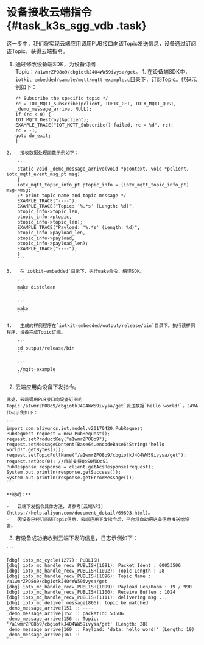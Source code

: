 # 设备接收云端指令 {#task_k3s_sgg_vdb .task}

这一步中，我们将实现云端应用调用PUB接口向该Topic发送信息，设备通过订阅该Topic，获得云端指令。

1.   通过修改设备端SDK，为设备订阅Topic：`/a1wmrZPO8o9/cbgiotkJ4O4WW59ivysa/get`。 
    1.   在设备端SDK中，`iotkit-embedded/sample/mqtt/mqtt-example.c`目录下，订阅Topic。代码示例如下： 

        ```
        /* Subscribe the specific topic */
        rc = IOT_MQTT_Subscribe(pclient, TOPIC_GET, IOTX_MQTT_QOS1, _demo_message_arrive, NULL);
        if (rc < 0) {
        IOT_MQTT_Destroy(&pclient);
        EXAMPLE_TRACE("IOT_MQTT_Subscribe() failed, rc = %d", rc);
        rc = -1;
        goto do_exit;
        }
        ```

    2.   接收数据处理函数示例如下： 

        ```
        static void _demo_message_arrive(void *pcontext, void *pclient, iotx_mqtt_event_msg_pt msg)
        {
        iotx_mqtt_topic_info_pt ptopic_info = (iotx_mqtt_topic_info_pt) msg->msg;
        /* print topic name and topic message */
        EXAMPLE_TRACE("----");
        EXAMPLE_TRACE("Topic: '%.*s' (Length: %d)",
        ptopic_info->topic_len,
        ptopic_info->ptopic,
        ptopic_info->topic_len);
        EXAMPLE_TRACE("Payload: '%.*s' (Length: %d)",
        ptopic_info->payload_len,
        ptopic_info->payload,
        ptopic_info->payload_len);
        EXAMPLE_TRACE("----");
        }
        ```

    3.   在`iotkit-embedded`目录下，执行make命令，编译SDK。 

        ```
        make distclean
        ```

        ```
        make
        ```

    4.   生成的样例程序在`iotkit-embedded/output/release/bin`目录下。执行该样例程序，设备完成Topic订阅。 

        ```
        cd output/release/bin
        ```

        ```
        ./mqtt-example  
        ```

2.   云端应用向设备下发指令。 

    此处，云端调用PUB接口向设备订阅的Topic`/a1wmrZPO8o9/cbgiotkJ4O4WW59ivysa/get`发送数据`hello world!`。JAVA代码示例如下：

    ```
    import com.aliyuncs.iot.model.v20170420.PubRequest
    PubRequest request = new PubRequest();
    request.setProductKey("a1wmrZPO8o9");
    request.setMessageContent(Base64.encodeBase64String("hello world!".getBytes()));
    request.setTopicFullName("/a1wmrZPO8o9/cbgiotkJ4O4WW59ivysa/get");
    request.setQos(0); //目前支持QoS0和QoS1
    PubResponse response = client.getAcsResponse(request);
    System.out.println(response.getSuccess());
    System.out.println(response.getErrorMessage());
    ```

    **说明：** 

    -   云端下发指令具体方法，请参考[云端API](https://help.aliyun.com/document_detail/69893.html)。
    -   因设备已经订阅该Topic信息，云端应用下发指令后，平台将自动把这条信息推送给设备。
3.   若设备成功接收到云端下发的信息，日志示例如下： 

    ```
    
    [dbg] iotx_mc_cycle(1277): PUBLISH
    [dbg] iotx_mc_handle_recv_PUBLISH(1091): Packet Ident : 00053506
    [dbg] iotx_mc_handle_recv_PUBLISH(1092): Topic Length : 28
    [dbg] iotx_mc_handle_recv_PUBLISH(1096): Topic Name : /a1wmrZPO8o9/cbgiotkJ4O4WW59ivysa/get
    [dbg] iotx_mc_handle_recv_PUBLISH(1099): Payload Len/Room : 19 / 990
    [dbg] iotx_mc_handle_recv_PUBLISH(1100): Receive Buflen : 1024
    [dbg] iotx_mc_handle_recv_PUBLISH(1111): delivering msg ...
    [dbg] iotx_mc_deliver_message(866): topic be matched
    _demo_message_arrive|151 :: ----
    _demo_message_arrive|152 :: packetId: 53506
    _demo_message_arrive|156 :: Topic: '/a1wmrZPO8o9/cbgiotkJ4O4WW59ivysa/get' (Length: 28)
    _demo_message_arrive|160 :: Payload: 'data: hello word!' (Length: 19)
    _demo_message_arrive|161 :: ----
    ```


